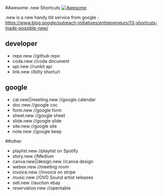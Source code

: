 #Awesome .new Shortcuts [![Awesome](https://cdn.rawgit.com/sindresorhus/awesome/d7305f38d29fed78fa85652e3a63e154dd8e8829/media/badge.svg)](https://github.com/sindresorhus/awesome)

.new is a new handy tld service from google - https://www.blog.google/outreach-initiatives/entrepreneurs/13-shortcuts-made-possible-new/

## developer
- repo.new //github repo
- coda.new //coda document
- api.new //runkit api
- link.new //bitly shorturl

## google
- cal.new||meeting.new //google calendar
- doc.new //google coc
- form.new //google form
- sheet.new //google sheet
- slide.new //google slide
- site.new //google site
- note.new //google keep

##other
- playlist.new //playlist on Spotify
- story.new //Medium
- canva.new||design.new //canva design
- webex.new //meeting room
- invoice.new //invoice on stripe
- music.new //OVO Sound artist releases
- sell.new //auction ebay
- reservation.new //opentable

